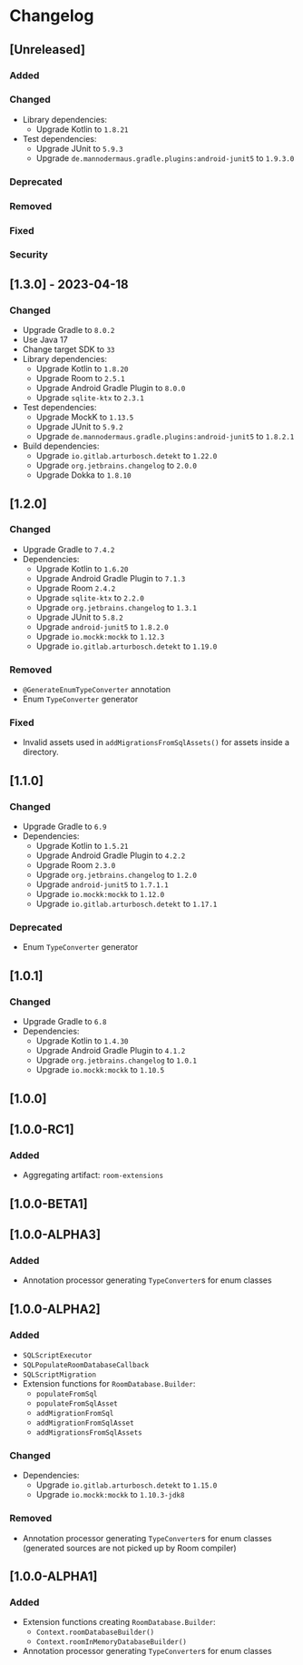 # Changelog

## [Unreleased]

### Added

### Changed
- Library dependencies:
  - Upgrade Kotlin to `1.8.21`
- Test dependencies:
  - Upgrade JUnit to `5.9.3`
  - Upgrade `de.mannodermaus.gradle.plugins:android-junit5` to `1.9.3.0`

### Deprecated

### Removed

### Fixed

### Security

## [1.3.0] - 2023-04-18
### Changed
- Upgrade Gradle to `8.0.2`
- Use Java 17
- Change target SDK to `33`
- Library dependencies:
  - Upgrade Kotlin to `1.8.20`
  - Upgrade Room to `2.5.1`
  - Upgrade Android Gradle Plugin to `8.0.0`
  - Upgrade `sqlite-ktx` to `2.3.1`
- Test dependencies:
  - Upgrade MockK to `1.13.5`
  - Upgrade JUnit to `5.9.2`
  - Upgrade `de.mannodermaus.gradle.plugins:android-junit5` to `1.8.2.1`
- Build dependencies:
  - Upgrade `io.gitlab.arturbosch.detekt` to `1.22.0`
  - Upgrade `org.jetbrains.changelog` to `2.0.0`
  - Upgrade Dokka to `1.8.10`

## [1.2.0]
### Changed
- Upgrade Gradle to `7.4.2`
- Dependencies:
  - Upgrade Kotlin to `1.6.20`
  - Upgrade Android Gradle Plugin to `7.1.3`
  - Upgrade Room `2.4.2`
  - Upgrade `sqlite-ktx` to `2.2.0`
  - Upgrade `org.jetbrains.changelog` to `1.3.1`
  - Upgrade JUnit to `5.8.2`
  - Upgrade `android-junit5` to `1.8.2.0`
  - Upgrade `io.mockk:mockk` to `1.12.3`
  - Upgrade `io.gitlab.arturbosch.detekt` to `1.19.0`

### Removed
- `@GenerateEnumTypeConverter` annotation
- Enum `TypeConverter` generator

### Fixed
- Invalid assets used in `addMigrationsFromSqlAssets()` for assets inside a directory.

## [1.1.0]
### Changed
- Upgrade Gradle to `6.9`
- Dependencies:
  - Upgrade Kotlin to `1.5.21`
  - Upgrade Android Gradle Plugin to `4.2.2`
  - Upgrade Room `2.3.0`
  - Upgrade `org.jetbrains.changelog` to `1.2.0`
  - Upgrade `android-junit5` to `1.7.1.1`
  - Upgrade `io.mockk:mockk` to `1.12.0`
  - Upgrade `io.gitlab.arturbosch.detekt` to `1.17.1`

### Deprecated
- Enum `TypeConverter` generator

## [1.0.1]
### Changed
- Upgrade Gradle to `6.8`
- Dependencies:
  - Upgrade Kotlin to `1.4.30`
  - Upgrade Android Gradle Plugin to `4.1.2`
  - Upgrade `org.jetbrains.changelog` to `1.0.1`
  - Upgrade `io.mockk:mockk` to `1.10.5`

## [1.0.0]

## [1.0.0-RC1]
### Added
- Aggregating artifact: `room-extensions`

## [1.0.0-BETA1]

## [1.0.0-ALPHA3]
### Added
- Annotation processor generating `TypeConverter`s for enum classes

## [1.0.0-ALPHA2]
### Added
- `SQLScriptExecutor`
- `SQLPopulateRoomDatabaseCallback`
- `SQLScriptMigration`
- Extension functions for `RoomDatabase.Builder`:
  - `populateFromSql`
  - `populateFromSqlAsset`
  - `addMigrationFromSql`
  - `addMigrationFromSqlAsset`
  - `addMigrationsFromSqlAssets`

### Changed
- Dependencies:
  - Upgrade `io.gitlab.arturbosch.detekt` to `1.15.0`
  - Upgrade `io.mockk:mockk` to `1.10.3-jdk8`

### Removed
- Annotation processor generating `TypeConverter`s for enum classes
  (generated sources are not picked up by Room compiler)

## [1.0.0-ALPHA1]
### Added
- Extension functions creating `RoomDatabase.Builder`:
  - `Context.roomDatabaseBuilder()`
  - `Context.roomInMemoryDatabaseBuilder()`
- Annotation processor generating `TypeConverter`s for enum classes